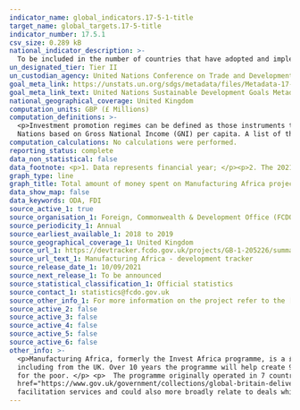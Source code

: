 ```yaml
---
indicator_name: global_indicators.17-5-1-title
target_name: global_targets.17-5-title
indicator_number: 17.5.1
csv_size: 0.289 kB
national_indicator_description: >-
  To be included in the number of countries that have adopted and implemented investment promotion regimes, the existence of at least one type of promotion instrument (eg an investment guarantee scheme) would be sufficient. The Manufacturing Africa programme fulfills this requirement.
un_designated_tier: Tier II
un_custodian_agency: United Nations Conference on Trade and Development (UNCTAD)
goal_meta_link: https://unstats.un.org/sdgs/metadata/files/Metadata-17-05-01.pdf
goal_meta_link_text: United Nations Sustainable Development Goals Metadata (PDF)
national_geographical_coverage: United Kingdom
computation_units: GBP (£ Millions)
computation_definitions: >-
  <p>Investment promotion regimes can be defined as those instruments that directly aim at encouraging outward or inward foreign investment through particular measures of the home or host countries of investment. </p> <p>The Least Developed Countries (LDCs) are defined by the United
  Nations based on Gross National Income (GNI) per capita. A list of the current LDCs can be found on the  <a href="http://www.oecd.org/dac/financing-sustainable-development/development-finance-standards/daclist.htm">OECD website</a>.</p>
computation_calculations: No calculations were performed.
reporting_status: complete
data_non_statistical: false
data_footnote: <p>1. Data represents financial year; </p><p>2. The 2021 to 2022 figure shows spend to date</p> 
graph_type: line
graph_title: Total amount of money spent on Manufacturing Africa project 
data_show_map: false
data_keywords: ODA, FDI
source_active_1: true
source_organisation_1: Foreign, Commonwealth & Development Office (FCDO)
source_periodicity_1: Annual
source_earliest_available_1: 2018 to 2019
source_geographical_coverage_1: United Kingdom
source_url_1: https://devtracker.fcdo.gov.uk/projects/GB-1-205226/summary
source_url_text_1: Manufacturing Africa - development tracker
source_release_date_1: 10/09/2021
source_next_release_1: To be announced
source_statistical_classification_1: Official statistics
source_contact_1: statistics@fcdo.gov.uk
source_other_info_1: For more information on the project refer to the [Documents tab](https://devtracker.fcdo.gov.uk/projects/GB-1-205226/documents)
source_active_2: false
source_active_3: false
source_active_4: false
source_active_5: false
source_active_6: false
other_info: >-
  <p>Manufacturing Africa, formerly the Invest Africa programme, is a £100 million initiative that aims to increase foreign direct investment (FDI) into manufacturing in Africa. It does so by working with developing-country governments, international investors, buyers, and financiers –
  including from the UK. Over 10 years the programme will help create 90,000 jobs and generate £1.2 billion of new FDI. It will support developing countries to industrialise, produce higher value-added goods, and thereby transform their economies, creating high quality job opportunities
  for the poor. </p> <p>  The programme originally operated in 7 countries – Ethiopia, Uganda, Rwanda, Kenya, Nigeria, Senegal and Cote D’Ivoire. From April 2021 the programme is focused on 5 countries (same list of 7, excuding Cote D'Ivoire and Uganda). This project feeds into the <a
  href="https://www.gov.uk/government/collections/global-britain-delivering-on-our-international-ambition">Global Britain agenda</a> – building wider and deeper global markets that will benefit the UK. </p> <p>The Manufacturing Africa programme supports UK investors though investment
  facilitation services and could also more broadly relate to deals which create new export opportunities for UK companies.</p> Data follows the UN specification for this indicator. This indicator has been identified in collaboration with topic experts.
---
```

